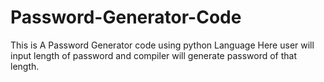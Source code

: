 # Password-Generator-Code 
This is A Password Generator code using python Language 
Here user will input length of password and compiler will generate password of that length.
